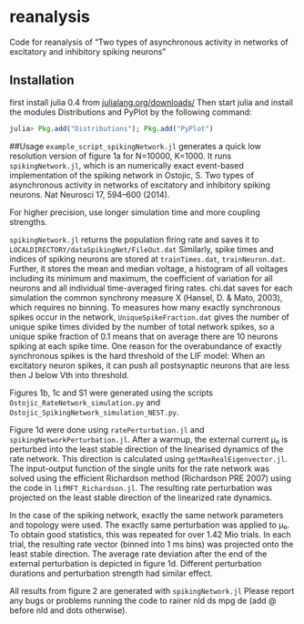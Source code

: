 # reanalysis
Code for reanalysis of “Two types of asynchronous activity in networks of  excitatory and inhibitory spiking neurons”

## Installation
first install julia 0.4 from [julialang.org/downloads/](http://www.julialang.org/downloads/)
Then start julia and  install the modules Distributions and PyPlot by the following command:
~~~julia
julia> Pkg.add("Distributions"); Pkg.add("PyPlot")
~~~

##Usage
`example_script_spikingNetwork.jl` generates a quick low resolution version of figure 1a for N=10000, K=1000.
It runs `spikingNetwork.jl`, which is an numerically exact event-based implementation of the spiking network in
Ostojic, S. Two types of asynchronous activity in networks of excitatory and inhibitory spiking neurons. Nat Neurosci 17, 594–600 (2014).

For higher precision, use longer simulation time and more coupling strengths. 

`spikingNetwork.jl` returns the population firing rate and saves it to `LOCALDIRECTORY/dataSpikingNet/FileOut.dat`
Similarly, spike times and indices of spiking neurons are stored at `trainTimes.dat`, `trainNeuron.dat`.
Further, it stores the mean and median voltage, a histogram of all voltages including its minimum and maximum, the coefficient of variation for all neurons and all individual time-averaged firing rates. 
chi.dat saves for each simulation the common synchrony measure Χ (Hansel, D. & Mato, 2003), which requires no binning.
To measures how many exactly synchronous spikes occur in the network, `UniqueSpikeFraction.dat` gives the number of unique spike times divided by the number of total network spikes, so a unique spike fraction of 0.1 means that on average there are 10 neurons spiking at each spike time.
One reason for the overabundance of exactly synchronous spikes is the hard threshold of the LIF model: 
When an excitatory neuron spikes, it can push all postsynaptic neurons that are less then J below Vth into threshold.

Figures 1b, 1c and S1 were generated using the scripts `Ostojic_RateNetwork_simulation.py` and `Ostojic_SpikingNetwork_simulation_NEST.py`.

Figure 1d were done using `ratePerturbation.jl` and `spikingNetworkPerturbation.jl`. 
After a warmup, the external current μ₀ is perturbed into the least stable direction of the linearised dynamics of the rate network.
This direction is calculated using `getMaxRealEigenvector.jl`. 
The input-output function of the single units for the rate network was solved using the efficient Richardson method (Richardson PRE 2007) using
the code in `lifMFT_Richardson.jl`.
The resulting rate perturbation was projected on the least stable direction of the linearized rate dynamics.

In the case of the spiking network, exactly the same network parameters and topology were used. The exactly same perturbation was applied to μ₀. To obtain good statistics, this was repeated for over 1.42 Mio trials. In each trial, the resulting rate vector (binned into 1 ms bins) was projected onto the least stable direction.
The average rate deviation after the end of the external perturbation is depicted in figure 1d.
Different perturbation durations and perturbation strength had similar effect.

All results from figure 2 are generated with `spikingNetwork.jl`
Please report any bugs or problems running the code to rainer <at> nld <dot> ds <dot> mpg <dot> de (add @ before nld and dots otherwise).
